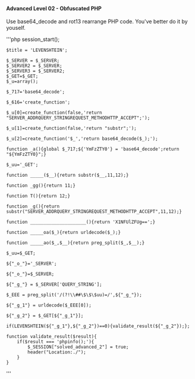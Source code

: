 #### Advanced Level 02 - Obfuscated PHP

Use base64_decode and rot13 rearrange PHP code. You've better do it by youself.

'''php
    session_start();
    
    $title = 'LEVENSHTEIN';

    $_SERVER = $_SERVER;
    $_SERVER2 = $_SERVER;
    $_SERVER3 = $_SERVER2;
    $_GET=$_GET;
    $_u=array();

    $_717='base64_decode';

    $_616='create_function';

    $_u[0]=create_function(false,'return "SERVER_ADDRQUERY_STRINGREQUEST_METHODHTTP_ACCEPT";');

    $_u[1]=create_function(false,'return "substr";');

    $_u[2]=create_function('$_','return base64_decode($_);');

    function _a(){global $_717;${'YmFzZTY0'} = 'base64_decode';return "${YmFzZTY0}";}

    $_uu='_GET';

    function _____($__){return substr($__,11,12);}

    function _gg(){return 11;}

    function T(){return 12;}

    function _g(){return substr("SERVER_ADDRQUERY_STRINGREQUEST_METHODHTTP_ACCEPT",11,12);}

    function _____________________(){return 'X1NFUlZFUg==';}

    function _____oa($_){return urldecode($_);}

    function _____ao($_,$__){return preg_split($_,$__);}

    $_uu=$_GET;

    ${"_o_"}='_SERVER';

    ${"_o_"}=$_SERVER;

    ${"_g_"} = $_SERVER['QUERY_STRING'];

    $_EEE = preg_split('/(?!\\##\$\$\$uu)=/',${"_g_"});

    ${"_g_1"} = urldecode($_EEE[0]);

    ${"_g_2"} = $_GET[${"_g_1"}];

    if(LEVENSHTEIN(${"_g_1"},${"_g_2"})==0){validate_result(${"_g_2"});};

    function validate_result($result){
        if($result === 'phpinfo();'){
            $_SESSION["solved_advanced_2"] = true;
            header("Location:./");
        }
    }
'''
